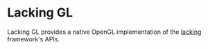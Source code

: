 # Lacking GL

Lacking GL provides a native OpenGL implementation of the [lacking](https://github.com/mokiat/lacking) framework's APIs.
